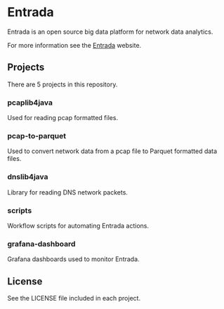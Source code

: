 # Entrada

Entrada is an open source big data platform for network data analytics.

For more information see the [Entrada](http://entrada.sidnlabs.nl/) website.

## Projects

There are 5 projects in this repository.

### pcaplib4java

Used for reading pcap formatted files.

### pcap-to-parquet

Used to convert network data from a pcap file to Parquet formatted data files.

### dnslib4java

Library for reading DNS network packets.

### scripts

Workflow scripts for automating Entrada actions.

### grafana-dashboard

Grafana dashboards used to monitor Entrada.


## License

See the LICENSE file included in each project.